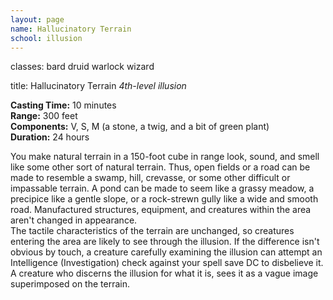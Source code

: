 ```yaml
---
layout: page
name: Hallucinatory Terrain
school: illusion
---
```

classes: bard
         druid
         warlock
         wizard

title: Hallucinatory Terrain 
_4th-level illusion_ 

**Casting Time:** 10 minutes    
**Range:** 300 feet    
**Components:** V, S, M (a stone, a twig, and a bit of green plant)    
**Duration:** 24 hours 

You make natural terrain in a 150-foot cube in range look, sound, and smell like some other sort of natural terrain. Thus, open fields or a road can be made to resemble a swamp, hill, crevasse, or some other difficult or impassable terrain. A pond can be made to seem like a grassy meadow, a precipice like a gentle slope, or a rock-strewn gully like a wide and smooth road. Manufactured structures, equipment, and creatures within the area aren't changed in appearance.    
The tactile characteristics of the terrain are unchanged, so creatures entering the area are likely to see through the illusion. If the difference isn't obvious by touch, a creature carefully examining the illusion can attempt an Intelligence (Investigation) check against your spell save DC to disbelieve it. A creature who discerns the illusion for what it is, sees it as a vague image superimposed on the terrain. 
